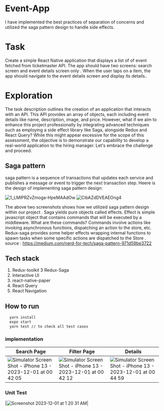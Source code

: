 # Event-App
I have implemented the best practices of separation of concerns and utilized the saga pattern design to handle side effects. 

# Task
Create a simple React Native application that displays a list of of event  fetched from ticketmaster
API. The app should have two screens: search screen and event details screen only .
When the user taps on a  item, the app should navigate to the event details screen
and display its details..

# Exploration 

The task description outlines the creation of an application that interacts with an API. This API provides an array of objects, each including event details like name, description, image, and price. However, what if we aim to enhance this project professionally by integrating advanced techniques such as employing a side effect library like Saga, alongside Redux and React Query? While this might appear excessive for the scope of this assessment, the objective is to demonstrate our capability to develop a real-world application to the hiring manager. Let's embrace the challenge and proceed.


## Saga pattern
saga pattern is a sequence of transactions that updates each service and publishes a message or event to trigger the next transaction step. Heere is the design of implementing saga pattern design:

![1_LMIPRZvZmoga-HpeMAAdOw](https://github.com/AbdulmalekAlshugaa/E-Commerce-App/assets/33663456/52633a49-97b9-4a70-9670-ab3de0f82b7c)
![CibAZdDVEAEOng4](https://github.com/AbdulmalekAlshugaa/E-Commerce-App/assets/33663456/ff43149f-aa4a-4a45-9ad0-996b9cab206d)

The above two screenshots shows how we utilized saga pattern design within our project . Saga yields pure objects called effects. Effect is simple javascript object that contains commands that will be executed by a middleware. What are these commands? Commands involve actions like invoking asynchronous functions, dispatching an action to the store, etc. Redux-saga provides some helper effects wrapping internal functions to spawn tasks when some specific actions are dispatched to the Store . source : https://medium.com/nerd-for-tech/saga-pattern-971d59be3722

## Tech stack
1. Redux-toolkit 
3  Redux-Saga
4. Interactive UI
5. react-native-paper
6. React Query
7. React Navigation

## How to run 

```bash
  yarn install 
  expo start
  yarn test // to check all test cases 
```

### implementation 
| Search Page | Filter Page |Details |
| ----------- | ----------- | ----------- | 
|![Simulator Screen Shot - iPhone 13 - 2023-12-01 at 00 42 05](https://github.com/AbdulmalekAlshugaa/ticket_event_mobile_app/assets/33663456/6884ac20-f83d-40fd-9893-0c7fef1cd133)|![Simulator Screen Shot - iPhone 13 - 2023-12-01 at 00 42 12](https://github.com/AbdulmalekAlshugaa/ticket_event_mobile_app/assets/33663456/c7254ae3-0701-41de-ab94-19213fb616e4)| ![Simulator Screen Shot - iPhone 13 - 2023-12-01 at 00 44 59](https://github.com/AbdulmalekAlshugaa/ticket_event_mobile_app/assets/33663456/29464a54-49c2-4367-a157-84cbecbff1d2)

### Unit Test
|![Screenshot 2023-12-01 at 1 20 31 AM](https://github.com/AbdulmalekAlshugaa/ticket_event_mobile_app/assets/33663456/261767e6-b5b9-4e28-8650-3b8425cfdbcb)|


